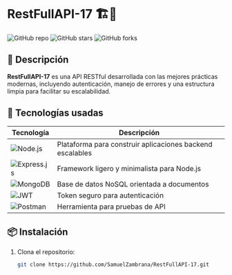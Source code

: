 # RestFullAPI-17 🏗️🔗

![GitHub repo](https://img.shields.io/github/repo-size/SamuelZambrana/RestFullAPI-17?style=flat-square)
![GitHub stars](https://img.shields.io/github/stars/SamuelZambrana/RestFullAPI-17?style=flat-square)
![GitHub forks](https://img.shields.io/github/forks/SamuelZambrana/RestFullAPI-17?style=flat-square)

## 📝 Descripción
**RestFullAPI-17** es una API RESTful desarrollada con las mejores prácticas modernas, incluyendo autenticación, manejo de errores y una estructura limpia para facilitar su escalabilidad.

## 🚀 Tecnologías usadas
| Tecnología | Descripción |
|------------|------------|
| ![Node.js](https://img.shields.io/badge/Node.js-43853D?style=for-the-badge&logo=node.js&logoColor=white) | Plataforma para construir aplicaciones backend escalables |
| ![Express.js](https://img.shields.io/badge/Express.js-000?style=for-the-badge&logo=express&logoColor=white) | Framework ligero y minimalista para Node.js |
| ![MongoDB](https://img.shields.io/badge/MongoDB-47A248?style=for-the-badge&logo=mongodb&logoColor=white) | Base de datos NoSQL orientada a documentos |
| ![JWT](https://img.shields.io/badge/JWT-000000?style=for-the-badge&logo=jsonwebtokens&logoColor=white) | Token seguro para autenticación |
| ![Postman](https://img.shields.io/badge/Postman-FF6C37?style=for-the-badge&logo=postman&logoColor=white) | Herramienta para pruebas de API |

## 📦 Instalación
1. Clona el repositorio:
   ```bash
   git clone https://github.com/SamuelZambrana/RestFullAPI-17.git
